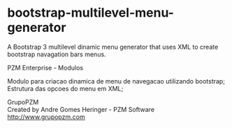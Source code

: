 # bootstrap-multilevel-menu-generator
A Bootstrap 3 multilevel dinamic menu generator that uses XML to create bootstrap navagation bars menus.

PZM Enterprise - Modulos

Modulo para criacao dinamica de menu de navegacao utilizando bootstrap;
Estrutura das opcoes do menu em XML;

GrupoPZM						                         
Created by Andre Gomes Heringer - PZM Software
http://www.grupopzm.com

